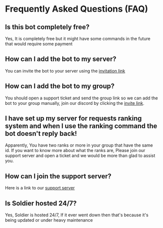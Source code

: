 # Frequently Asked Questions \(FAQ\)

## Is this bot completely free?

Yes, It is completely free but it might have some commands in the future that would require some payment

## How can I add the bot to my server?

You can invite the bot to your server using the [invitation link](https://discord.com/oauth2/authorize?client_id=704473772136071249&scope=bot&permissions=1543761015)

## How can I add the bot to my group?

You should open a support ticket and send the group link so we can add the bot to your group manually, join our discord by clicking the [invite link](https://discord.com/invite/WZUfAMS).

## I have set up my server for requests ranking system and when I use the ranking command the bot doesn't reply back!

Apparently, You have two ranks or more in your group that have the same id. If you want to know more about what the ranks are, Please join our support server and open a ticket and we would be more than glad to assist you. 

## How can I join the support server?

Here is a link to our [support server](https://discord.com/WZUfAMS) 

## Is Soldier hosted 24/7?

Yes, Soldier is hosted 24/7, If it ever went down then that's because it's being updated or under heavy maintenance

